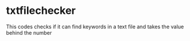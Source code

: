 # txtfilechecker
This codes checks if it can find keywords in a text file and takes the value behind the number 
